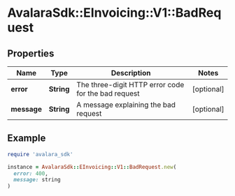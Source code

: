# AvalaraSdk::EInvoicing::V1::BadRequest

## Properties

| Name | Type | Description | Notes |
| ---- | ---- | ----------- | ----- |
| **error** | **String** | The three-digit HTTP error code for the bad request | [optional] |
| **message** | **String** | A message explaining the bad request | [optional] |

## Example

```ruby
require 'avalara_sdk'

instance = AvalaraSdk::EInvoicing::V1::BadRequest.new(
  error: 400,
  message: string
)
```

